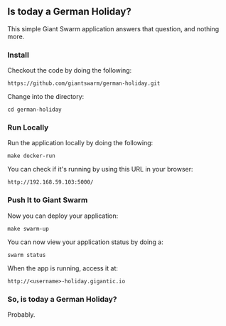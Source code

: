 ## Is today a German Holiday?
This simple Giant Swarm application answers that question, and nothing more.

### Install
Checkout the code by doing the following:

    https://github.com/giantswarm/german-holiday.git
    
Change into the directory:

    cd german-holiday
    
### Run Locally
Run the application locally by doing the following:

    make docker-run
    
You can check if it's running by using this URL in your browser:

    http://192.168.59.103:5000/
    
### Push It to Giant Swarm
Now you can deploy your application:

    make swarm-up
    
You can now view your application status by doing a:

    swarm status
    
When the app is running, access it at:

    http://<username>-holiday.gigantic.io
    
### So, is today a German Holiday?
Probably.
